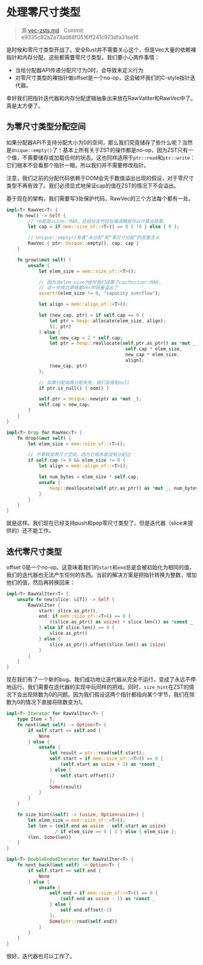 # 处理零尺寸类型

> 源:[vec-zsts.md](https://github.com/rust-lang-nursery/nomicon/blob/master/src/vec-zsts.md) &nbsp; Commit: e9335c82a2a73ad68f0516ff241c973dfa31ee16

是时候和零尺寸类型开战了。安全Rust并不需要关心这个，但是Vec大量的依赖裸指针和内存分配，这些都需要零尺寸类型。我们要小心两件事情：

- 当给分配器API传递分配尺寸为0时，会导致未定义行为
- 对零尺寸类型的裸指针做offset是一个no-op，这会破坏我们的C-style指针迭代器。

幸好我们把指针迭代器和内存分配逻辑抽象出来放在RawValIter和RawVec中了。真是太方便了。

## 为零尺寸类型分配空间

如果分配器API不支持分配大小为0的空间，那么我们究竟储存了些什么呢？当然是`Unique::empty()`了！基本上所有关于ZST的操作都是no-op，因为ZST只有一个值，不需要储存或加载任何的状态。这也同样适用于`ptr::read`和`ptr::write`：它们根本不会看那个指针一眼。所以我们并不需要修改指针。

注意，我们之前的分配代码依赖于OOM会先于数值溢出出现的假设，对于零尺寸类型不再有效了。我们必须显式地保证cap的值在ZST的情况下不会溢出。

基于现在的架构，我们需要写3处保护代码，RawVec的三个方法每个都有一处。

``` Rust
impl<T> RawVec<T> {
    fn new() -> Self {
        // !0就是usize::MAX。这段分支代码在编译期就可以计算出结果。
        let cap = if mem::size_of::<T>() == 0 { !0 } else { 0 };

        // Unique::empty()有着“未分配”和“零尺寸分配”的双重含义
        RawVec { ptr: Unique::empty(), cap: cap }
    }

    fn grow(&mut self) {
        unsafe {
            let elem_size = mem::size_of::<T>();

            // 因为当elem_size为0时我们设置了cap为usize::MAX，
            // 这一步成立意味着Vec的容量溢出了
            assert!(elem_size != 0, "capacity overflow");

            let align = mem::align_of::<T>();

            let (new_cap, ptr) = if self.cap == 0 {
                let ptr = heap::allocate(elem_size, align);
                (1, ptr)
            } else {
                let new_cap = 2 * self.cap;
                let ptr = heap::reallocate(self.ptr.as_ptr() as *mut _,
                                            self.cap * elem_size,
                                            new_cap * elem_size,
                                            align);
                (new_cap, ptr)
            };

            // 如果分配或再分配失败，我们会得到null
            if ptr.is_null() { oom() }

            self.ptr = Unique::new(ptr as *mut _);
            self.cap = new_cap;
        }
    }
}

impl<T> Drop for RawVec<T> {
    fn drop(&mut self) {
        let elem_size = mem::size_of::<T>();

        // 不要释放零尺寸空间，因为它根本就没有分配过
        if self.cap != 0 && elem_size != 0 {
            let align = mem::align_of::<T>();

            let num_bytes = elem_size * self.cap;
            unsafe {
                heap::deallocate(self.ptr.as_ptr() as *mut _, num_bytes, align);
            }
        }
    }
}
```

就是这样。我们现在已经支持push和pop零尺寸类型了。但是迭代器（slice未提供的）还不能工作。

## 迭代零尺寸类型

offset 0是一个no-op。这意味着我们的`start`和`end`总是会被初始化为相同的值，我们的迭代器也无法产生任何的东西。当前的解决方案是把指针转换为整数，增加他们的值，然后再转换回来：

``` Rust
impl<T> RawValIter<T> {
    unsafe fn new(slice: &[T]) -> Self {
        RawValIter {
            start: slice.as_ptr(),
            end: if mem::size_of::<T>() == 0 {
                ((slice.as_ptr() as usize) + slice.len()) as *const _
            } else if slice.len() == 0 {
                slice.as_ptr()
            } else {
                slice.as_ptr().offset(slice.len() as isize)
            }
        }
    }
}
```

现在我们有了一个新的bug。我们成功地让迭代器从完全不运行，变成了永远不停地运行。我们需要在迭代器的实现中玩同样的把戏。同时，`size_hint`在ZST的情况下会出现除数为0的问题。因为我们假设这两个指针都指向某个字节，我们在除数为0的情况下直接将除数变为1。

``` Rust
impl<T> Iterator for RawValIter<T> {
    type Item = T;
    fn next(&mut self) -> Option<T> {
        if self.start == self.end {
            None
        } else {
            unsafe {
                let result = ptr::read(self.start);
                self.start = if mem::size_of::<T>() == 0 {
                    (self.start as usize + 1) as *const _
                } else {
                    self.start.offset(1)
                };
                Some(result)
            }
        }
    }

    fn size_hint(&self) -> (usize, Option<usize>) {
        let elem_size = mem::size_of::<T>();
        let len = (self.end as usize - self.start as usize)
                  / if elem_size == 0 { 1 } else { elem_size };
        (len, Some(len))
    }
}

impl<T> DoubleEndedIterator for RawValIter<T> {
    fn next_back(&mut self) -> Option<T> {
        if self.start == self.end {
            None
        } else {
            unsafe {
                self.end = if mem::size_of::<T>() == 0 {
                    (self.end as usize - 1) as *const _
                } else {
                    self.end.offset(-1)
                };
                Some(ptr::read(self.end))
            }
        }
    }
}
```

很好，迭代器也可以工作了。
